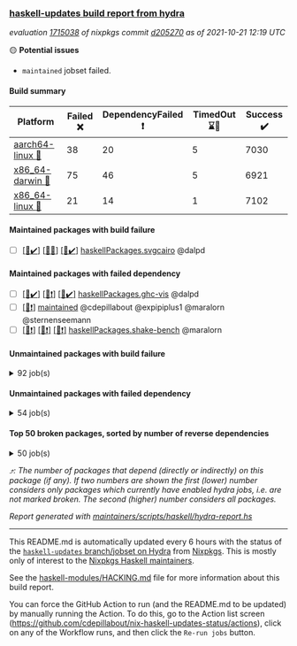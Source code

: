 ### [haskell-updates build report from hydra](https://hydra.nixos.org/jobset/nixpkgs/haskell-updates)
*evaluation [1715038](https://hydra.nixos.org/eval/1715038) of nixpkgs commit [d205270](https://github.com/NixOS/nixpkgs/commits/d205270970080d77e27e9fbb776d59ee99795c80) as of 2021-10-21 12:19 UTC*

:yellow_circle: **Potential issues**
  * `maintained` jobset failed.

#### Build summary

 | Platform | Failed :x: | DependencyFailed :heavy_exclamation_mark: | TimedOut :hourglass::no_entry_sign: | Success :heavy_check_mark: | 
 | --- | --- | --- | --- | --- | 
 | [aarch64-linux :iphone:](https://hydra.nixos.org/eval/1715038?filter=.aarch64-linux) | 38 | 20 | 5 | 7030 | 
 | [x86_64-darwin :apple:](https://hydra.nixos.org/eval/1715038?filter=.x86_64-darwin) | 75 | 46 | 5 | 6921 | 
 | [x86_64-linux :penguin:](https://hydra.nixos.org/eval/1715038?filter=.x86_64-linux) | 21 | 14 | 1 | 7102 | 
#### Maintained packages with build failure
- [ ] [[:iphone::heavy_check_mark:]](https://hydra.nixos.org/build/156352058) [[:apple::x:]](https://hydra.nixos.org/build/156352061) [[:penguin::heavy_check_mark:]](https://hydra.nixos.org/build/156352060) [haskellPackages.svgcairo](https://hydra.nixos.org/eval/1715038?filter=haskellPackages.svgcairo) @dalpd
#### Maintained packages with failed dependency
- [ ] [[:iphone::heavy_check_mark:]](https://hydra.nixos.org/build/156407961) [[:apple::heavy_exclamation_mark:]](https://hydra.nixos.org/build/156407959) [[:penguin::heavy_check_mark:]](https://hydra.nixos.org/build/156407960) [haskellPackages.ghc-vis](https://hydra.nixos.org/eval/1715038?filter=haskellPackages.ghc-vis) @dalpd
- [ ] [[:penguin::heavy_exclamation_mark:]](https://hydra.nixos.org/build/156415240) [maintained](https://hydra.nixos.org/eval/1715038?filter=maintained) @cdepillabout @expipiplus1 @maralorn @sternenseemann
- [ ] [[:iphone::heavy_exclamation_mark:]](https://hydra.nixos.org/build/156362696) [[:apple::heavy_exclamation_mark:]](https://hydra.nixos.org/build/156364165) [[:penguin::heavy_exclamation_mark:]](https://hydra.nixos.org/build/156357782) [haskellPackages.shake-bench](https://hydra.nixos.org/eval/1715038?filter=haskellPackages.shake-bench) @maralorn
#### Unmaintained packages with build failure
<details><summary>92 job(s) </summary>

- [ ] [[:iphone::heavy_check_mark:]](https://hydra.nixos.org/build/156364306) [[:apple::x:]](https://hydra.nixos.org/build/156356971) [[:penguin::heavy_check_mark:]](https://hydra.nixos.org/build/156356859) [haskellPackages.sdp](https://hydra.nixos.org/eval/1715038?filter=haskellPackages.sdp)  :arrow_heading_up: 9 | 9
- [ ] [[:iphone::heavy_check_mark:]](https://hydra.nixos.org/build/156358923) [[:apple::x:]](https://hydra.nixos.org/build/156361889) [[:penguin::heavy_check_mark:]](https://hydra.nixos.org/build/156362679) [haskellPackages.thyme](https://hydra.nixos.org/eval/1715038?filter=haskellPackages.thyme)  :arrow_heading_up: 6 | 15
- [ ] [[:iphone::x:]](https://hydra.nixos.org/build/156364694) [[:apple::x:]](https://hydra.nixos.org/build/156363550) [[:penguin::x:]](https://hydra.nixos.org/build/156358009) [haskellPackages.Chart-diagrams](https://hydra.nixos.org/eval/1715038?filter=haskellPackages.Chart-diagrams)  :arrow_heading_up: 6 | 13
- [ ] [[:iphone::x:]](https://hydra.nixos.org/build/155232856) [[:apple::heavy_check_mark:]](https://hydra.nixos.org/build/155721016) [[:penguin::heavy_check_mark:]](https://hydra.nixos.org/build/155243853) [haskellPackages.libBF](https://hydra.nixos.org/eval/1715038?filter=haskellPackages.libBF)  :arrow_heading_up: 4 | 20
- [ ] [[:iphone::heavy_check_mark:]](https://hydra.nixos.org/build/156363724) [[:apple::x:]](https://hydra.nixos.org/build/156362176) [[:penguin::heavy_check_mark:]](https://hydra.nixos.org/build/156365476) [haskellPackages.exinst](https://hydra.nixos.org/eval/1715038?filter=haskellPackages.exinst)  :arrow_heading_up: 4 | 6
- [ ] [[:iphone::heavy_check_mark:]](https://hydra.nixos.org/build/156363956) [[:apple::x:]](https://hydra.nixos.org/build/156357122) [[:penguin::heavy_check_mark:]](https://hydra.nixos.org/build/156357621) [haskellPackages.nri-observability](https://hydra.nixos.org/eval/1715038?filter=haskellPackages.nri-observability)  :arrow_heading_up: 3 | 5
- [ ] [[:iphone::x:]](https://hydra.nixos.org/build/156362227) [[:apple::heavy_check_mark:]](https://hydra.nixos.org/build/156357374) [[:penguin::heavy_check_mark:]](https://hydra.nixos.org/build/156360642) [haskellPackages.ptr-poker](https://hydra.nixos.org/eval/1715038?filter=haskellPackages.ptr-poker)  :arrow_heading_up: 3 | 4
- [ ] [[:iphone::heavy_check_mark:]](https://hydra.nixos.org/build/156363378) [[:apple::heavy_check_mark:]](https://hydra.nixos.org/build/156357537) [[:penguin::x:]](https://hydra.nixos.org/build/156357017) [haskellPackages.factory](https://hydra.nixos.org/eval/1715038?filter=haskellPackages.factory)  :arrow_heading_up: 2 | 4
- [ ] [[:iphone::x:]](https://hydra.nixos.org/build/156361685) [[:apple::heavy_check_mark:]](https://hydra.nixos.org/build/156357682) [[:penguin::heavy_check_mark:]](https://hydra.nixos.org/build/156356810) [haskellPackages.OrderedBits](https://hydra.nixos.org/eval/1715038?filter=haskellPackages.OrderedBits)  :arrow_heading_up: 1 | 36
- [ ] [[:iphone::x:]](https://hydra.nixos.org/build/156360683) [[:apple::heavy_check_mark:]](https://hydra.nixos.org/build/156357281) [[:penguin::heavy_check_mark:]](https://hydra.nixos.org/build/156360862) [haskellPackages.type-natural](https://hydra.nixos.org/eval/1715038?filter=haskellPackages.type-natural)  :arrow_heading_up: 1 | 4
- [ ] [[:iphone::x:]](https://hydra.nixos.org/build/155241261) [[:apple::heavy_check_mark:]](https://hydra.nixos.org/build/155726085) [[:penguin::heavy_check_mark:]](https://hydra.nixos.org/build/155238846) [haskellPackages.long-double](https://hydra.nixos.org/eval/1715038?filter=haskellPackages.long-double)  :arrow_heading_up: 1 | 2
- [ ] [[:iphone::x:]](https://hydra.nixos.org/build/156360243) [[:apple::x:]](https://hydra.nixos.org/build/156361778) [[:penguin::x:]](https://hydra.nixos.org/build/156364519) [haskellPackages.Shpadoinkle-backend-pardiff](https://hydra.nixos.org/eval/1715038?filter=haskellPackages.Shpadoinkle-backend-pardiff)  :arrow_heading_up: 1 | 1
- [ ] [[:iphone::x:]](https://hydra.nixos.org/build/155248867) [[:apple::x:]](https://hydra.nixos.org/build/155720190) [[:penguin::heavy_check_mark:]](https://hydra.nixos.org/build/155230089) [haskellPackages.easytensor](https://hydra.nixos.org/eval/1715038?filter=haskellPackages.easytensor)  :arrow_heading_up: 1 | 1
- [ ] [[:iphone::heavy_check_mark:]](https://hydra.nixos.org/build/156361301) [[:apple::x:]](https://hydra.nixos.org/build/156361895) [[:penguin::heavy_check_mark:]](https://hydra.nixos.org/build/156363395) [haskellPackages.gi-gdkx11](https://hydra.nixos.org/eval/1715038?filter=haskellPackages.gi-gdkx11)  :arrow_heading_up: 1 | 1
- [ ] [[:iphone::heavy_check_mark:]](https://hydra.nixos.org/build/155245335) [[:apple::x:]](https://hydra.nixos.org/build/155724324) [[:penguin::heavy_check_mark:]](https://hydra.nixos.org/build/155232135) [haskellPackages.keep-alive](https://hydra.nixos.org/eval/1715038?filter=haskellPackages.keep-alive)  :arrow_heading_up: 1 | 1
- [ ] [[:iphone::heavy_check_mark:]](https://hydra.nixos.org/build/156358736) [[:apple::x:]](https://hydra.nixos.org/build/156357840) [[:penguin::heavy_check_mark:]](https://hydra.nixos.org/build/156359405) [haskellPackages.loc](https://hydra.nixos.org/eval/1715038?filter=haskellPackages.loc)  :arrow_heading_up: 1 | 1
- [ ] [[:iphone::x:]](https://hydra.nixos.org/build/155231800) [[:apple::heavy_check_mark:]](https://hydra.nixos.org/build/155720090) [[:penguin::heavy_check_mark:]](https://hydra.nixos.org/build/155246060) [haskellPackages.nlopt-haskell](https://hydra.nixos.org/eval/1715038?filter=haskellPackages.nlopt-haskell)  :arrow_heading_up: 1 | 1
- [ ] [[:iphone::heavy_check_mark:]](https://hydra.nixos.org/build/156357930) [[:apple::x:]](https://hydra.nixos.org/build/156363514) [[:penguin::heavy_check_mark:]](https://hydra.nixos.org/build/156365152) [haskellPackages.opencv](https://hydra.nixos.org/eval/1715038?filter=haskellPackages.opencv)  :arrow_heading_up: 1 | 1
- [ ] [[:iphone::x:]](https://hydra.nixos.org/build/155229836) [[:apple::heavy_check_mark:]](https://hydra.nixos.org/build/155724945) [[:penguin::heavy_check_mark:]](https://hydra.nixos.org/build/155238806) [haskellPackages.unicode-properties](https://hydra.nixos.org/eval/1715038?filter=haskellPackages.unicode-properties)  :arrow_heading_up: 1 | 1
- [ ] [[:iphone::x:]](https://hydra.nixos.org/build/156358334) [[:apple::heavy_check_mark:]](https://hydra.nixos.org/build/156363526) [[:penguin::heavy_check_mark:]](https://hydra.nixos.org/build/156364869) [haskellPackages.accelerate-llvm](https://hydra.nixos.org/eval/1715038?filter=haskellPackages.accelerate-llvm)  :arrow_heading_up: 0 | 8
- [ ] [[:iphone::x:]](https://hydra.nixos.org/build/155230769) [[:apple::heavy_check_mark:]](https://hydra.nixos.org/build/155721834) [[:penguin::heavy_check_mark:]](https://hydra.nixos.org/build/155235567) [haskellPackages.freetype2](https://hydra.nixos.org/eval/1715038?filter=haskellPackages.freetype2)  :arrow_heading_up: 0 | 7
- [ ] [[:iphone::heavy_check_mark:]](https://hydra.nixos.org/build/156360794) [[:apple::x:]](https://hydra.nixos.org/build/156364701) [[:penguin::heavy_check_mark:]](https://hydra.nixos.org/build/156361335) [haskellPackages.pipes-zlib](https://hydra.nixos.org/eval/1715038?filter=haskellPackages.pipes-zlib)  :arrow_heading_up: 0 | 6
- [ ] [[:iphone::heavy_check_mark:]](https://hydra.nixos.org/build/155237789) [[:apple::x:]](https://hydra.nixos.org/build/155720925) [[:penguin::heavy_check_mark:]](https://hydra.nixos.org/build/155241391) [haskellPackages.hmidi](https://hydra.nixos.org/eval/1715038?filter=haskellPackages.hmidi)  :arrow_heading_up: 0 | 4
- [ ] [[:iphone::heavy_check_mark:]](https://hydra.nixos.org/build/156363022) [[:apple::x:]](https://hydra.nixos.org/build/156359808) [[:penguin::heavy_check_mark:]](https://hydra.nixos.org/build/156360823) [haskellPackages.zip](https://hydra.nixos.org/eval/1715038?filter=haskellPackages.zip)  :arrow_heading_up: 0 | 4
- [ ] [[:iphone::x:]](https://hydra.nixos.org/build/155598704) [[:apple::heavy_check_mark:]](https://hydra.nixos.org/build/155724900) [[:penguin::heavy_check_mark:]](https://hydra.nixos.org/build/155600475) [haskellPackages.cdar-mBound](https://hydra.nixos.org/eval/1715038?filter=haskellPackages.cdar-mBound)  :arrow_heading_up: 0 | 2
- [ ] [[:iphone::heavy_check_mark:]](https://hydra.nixos.org/build/156362502) [[:apple::x:]](https://hydra.nixos.org/build/156359832) [[:penguin::heavy_check_mark:]](https://hydra.nixos.org/build/156363831) [haskellPackages.posix-socket](https://hydra.nixos.org/eval/1715038?filter=haskellPackages.posix-socket)  :arrow_heading_up: 0 | 2
- [ ] [[:iphone::x:]](https://hydra.nixos.org/build/156363154) [[:apple::heavy_check_mark:]](https://hydra.nixos.org/build/156360011) [[:penguin::heavy_check_mark:]](https://hydra.nixos.org/build/156363256) [haskellPackages.quic](https://hydra.nixos.org/eval/1715038?filter=haskellPackages.quic)  :arrow_heading_up: 0 | 2
- [ ] [[:iphone::heavy_check_mark:]](https://hydra.nixos.org/build/155236516) [[:apple::x:]](https://hydra.nixos.org/build/155723217) [[:penguin::heavy_check_mark:]](https://hydra.nixos.org/build/155231083) [haskellPackages.hamid](https://hydra.nixos.org/eval/1715038?filter=haskellPackages.hamid)  :arrow_heading_up: 0 | 1
- [ ] [[:iphone::heavy_check_mark:]](https://hydra.nixos.org/build/155248469) [[:apple::x:]](https://hydra.nixos.org/build/155724564) [[:penguin::heavy_check_mark:]](https://hydra.nixos.org/build/155245595) [haskellPackages.hmatrix-morpheus](https://hydra.nixos.org/eval/1715038?filter=haskellPackages.hmatrix-morpheus)  :arrow_heading_up: 0 | 1
- [ ] [[:iphone::heavy_check_mark:]](https://hydra.nixos.org/build/155245083) [[:apple::x:]](https://hydra.nixos.org/build/155722854) [[:penguin::heavy_check_mark:]](https://hydra.nixos.org/build/155245253) [haskellPackages.huckleberry](https://hydra.nixos.org/eval/1715038?filter=haskellPackages.huckleberry)  :arrow_heading_up: 0 | 1
- [ ] [[:iphone::x:]](https://hydra.nixos.org/build/155233986) [[:apple::heavy_check_mark:]](https://hydra.nixos.org/build/155719926) [[:penguin::heavy_check_mark:]](https://hydra.nixos.org/build/155240530) [haskellPackages.picosat](https://hydra.nixos.org/eval/1715038?filter=haskellPackages.picosat)  :arrow_heading_up: 0 | 1
- [ ] [[:iphone::heavy_check_mark:]](https://hydra.nixos.org/build/155236168) [[:apple::x:]](https://hydra.nixos.org/build/155720658) [[:penguin::heavy_check_mark:]](https://hydra.nixos.org/build/155238665) [haskellPackages.select](https://hydra.nixos.org/eval/1715038?filter=haskellPackages.select)  :arrow_heading_up: 0 | 1
- [ ] [[:iphone::heavy_check_mark:]](https://hydra.nixos.org/build/155244394) [[:apple::x:]](https://hydra.nixos.org/build/155723004) [[:penguin::heavy_check_mark:]](https://hydra.nixos.org/build/155232469) [haskellPackages.sysinfo](https://hydra.nixos.org/eval/1715038?filter=haskellPackages.sysinfo)  :arrow_heading_up: 0 | 1
- [ ] [[:iphone::heavy_check_mark:]](https://hydra.nixos.org/build/156356777) [[:apple::x:]](https://hydra.nixos.org/build/156364624) [[:penguin::heavy_check_mark:]](https://hydra.nixos.org/build/156360909) [haskellPackages.yu-auth](https://hydra.nixos.org/eval/1715038?filter=haskellPackages.yu-auth)  :arrow_heading_up: 0 | 1
- [ ] [[:iphone::heavy_check_mark:]](https://hydra.nixos.org/build/155231106) [[:apple::x:]](https://hydra.nixos.org/build/155720128) [[:penguin::heavy_check_mark:]](https://hydra.nixos.org/build/155240274) [haskellPackages.FractalArt](https://hydra.nixos.org/eval/1715038?filter=haskellPackages.FractalArt) 
- [ ] [[:iphone::x:]](https://hydra.nixos.org/build/155232607) [[:apple::heavy_check_mark:]](https://hydra.nixos.org/build/155720246) [[:penguin::heavy_check_mark:]](https://hydra.nixos.org/build/155242641) [haskellPackages.HsASA](https://hydra.nixos.org/eval/1715038?filter=haskellPackages.HsASA) 
- [ ] [[:iphone::x:]](https://hydra.nixos.org/build/156365262) [[:apple::x:]](https://hydra.nixos.org/build/156358241) [[:penguin::x:]](https://hydra.nixos.org/build/156363288) [haskellPackages.Shpadoinkle-template](https://hydra.nixos.org/eval/1715038?filter=haskellPackages.Shpadoinkle-template) 
- [ ] [[:iphone::x:]](https://hydra.nixos.org/build/156359865) [[:apple::x:]](https://hydra.nixos.org/build/156362671) [[:penguin::x:]](https://hydra.nixos.org/build/156364814) [haskellPackages.Shpadoinkle-widgets](https://hydra.nixos.org/eval/1715038?filter=haskellPackages.Shpadoinkle-widgets) 
- [ ] [[:iphone::heavy_check_mark:]](https://hydra.nixos.org/build/155244899) [[:apple::x:]](https://hydra.nixos.org/build/155725248) [[:penguin::heavy_check_mark:]](https://hydra.nixos.org/build/155240852) [haskellPackages.chiphunk](https://hydra.nixos.org/eval/1715038?filter=haskellPackages.chiphunk) 
- [ ] [[:iphone::heavy_check_mark:]](https://hydra.nixos.org/build/155242296) [[:apple::x:]](https://hydra.nixos.org/build/155721786) [[:penguin::heavy_check_mark:]](https://hydra.nixos.org/build/155237360) [haskellPackages.discount](https://hydra.nixos.org/eval/1715038?filter=haskellPackages.discount) 
- [ ] [[:iphone::heavy_check_mark:]](https://hydra.nixos.org/build/155238395) [[:apple::x:]](https://hydra.nixos.org/build/155725468) [[:penguin::heavy_check_mark:]](https://hydra.nixos.org/build/155239260) [haskellPackages.diskhash](https://hydra.nixos.org/eval/1715038?filter=haskellPackages.diskhash) 
- [ ] [[:iphone::heavy_check_mark:]](https://hydra.nixos.org/build/156360185) [[:apple::x:]](https://hydra.nixos.org/build/156363264) [[:penguin::heavy_check_mark:]](https://hydra.nixos.org/build/156362552) [haskellPackages.epub-tools](https://hydra.nixos.org/eval/1715038?filter=haskellPackages.epub-tools) 
- [ ] [[:iphone::x:]](https://hydra.nixos.org/build/156421347) [[:apple::x:]](https://hydra.nixos.org/build/156421280) [[:penguin::x:]](https://hydra.nixos.org/build/156421409) [haskellPackages.firestore](https://hydra.nixos.org/eval/1715038?filter=haskellPackages.firestore) 
- [ ] [[:iphone::heavy_check_mark:]](https://hydra.nixos.org/build/155232743) [[:apple::x:]](https://hydra.nixos.org/build/155721048) [[:penguin::heavy_check_mark:]](https://hydra.nixos.org/build/155249361) [haskellPackages.float128](https://hydra.nixos.org/eval/1715038?filter=haskellPackages.float128) 
- [ ] [[:iphone::heavy_check_mark:]](https://hydra.nixos.org/build/156364060) [[:apple::x:]](https://hydra.nixos.org/build/156359870) [[:penguin::heavy_check_mark:]](https://hydra.nixos.org/build/156362105) [haskellPackages.gerrit](https://hydra.nixos.org/eval/1715038?filter=haskellPackages.gerrit) 
- [ ] [[:iphone::x:]](https://hydra.nixos.org/build/155771016) [[:penguin::heavy_check_mark:]](https://hydra.nixos.org/build/155770604) [haskellPackages.gnome-keyring](https://hydra.nixos.org/eval/1715038?filter=haskellPackages.gnome-keyring) 
- [ ] [[:iphone::x:]](https://hydra.nixos.org/build/156421493) [[:apple::x:]](https://hydra.nixos.org/build/156421212) [[:penguin::x:]](https://hydra.nixos.org/build/156421357) [haskellPackages.gogol-admin-emailmigration](https://hydra.nixos.org/eval/1715038?filter=haskellPackages.gogol-admin-emailmigration) 
- [ ] [[:iphone::x:]](https://hydra.nixos.org/build/156421273) [[:apple::x:]](https://hydra.nixos.org/build/156421616) [[:penguin::x:]](https://hydra.nixos.org/build/156421414) [haskellPackages.gogol-affiliates](https://hydra.nixos.org/eval/1715038?filter=haskellPackages.gogol-affiliates) 
- [ ] [[:iphone::x:]](https://hydra.nixos.org/build/156421540) [[:apple::x:]](https://hydra.nixos.org/build/156421528) [[:penguin::x:]](https://hydra.nixos.org/build/156421586) [haskellPackages.gogol-autoscaler](https://hydra.nixos.org/eval/1715038?filter=haskellPackages.gogol-autoscaler) 
- [ ] [[:iphone::x:]](https://hydra.nixos.org/build/156421626) [[:apple::x:]](https://hydra.nixos.org/build/156421306) [[:penguin::x:]](https://hydra.nixos.org/build/156421413) [haskellPackages.gogol-bigtableadmin](https://hydra.nixos.org/eval/1715038?filter=haskellPackages.gogol-bigtableadmin) 
- [ ] [[:iphone::x:]](https://hydra.nixos.org/build/156421190) [[:apple::x:]](https://hydra.nixos.org/build/156421374) [[:penguin::x:]](https://hydra.nixos.org/build/156421464) [haskellPackages.gogol-cloudmonitoring](https://hydra.nixos.org/eval/1715038?filter=haskellPackages.gogol-cloudmonitoring) 
- [ ] [[:iphone::x:]](https://hydra.nixos.org/build/156421404) [[:apple::x:]](https://hydra.nixos.org/build/156421151) [[:penguin::x:]](https://hydra.nixos.org/build/156421186) [haskellPackages.gogol-freebasesearch](https://hydra.nixos.org/eval/1715038?filter=haskellPackages.gogol-freebasesearch) 
- [ ] [[:iphone::x:]](https://hydra.nixos.org/build/156421181) [[:apple::x:]](https://hydra.nixos.org/build/156421106) [[:penguin::x:]](https://hydra.nixos.org/build/156421150) [haskellPackages.gogol-latencytest](https://hydra.nixos.org/eval/1715038?filter=haskellPackages.gogol-latencytest) 
- [ ] [[:iphone::x:]](https://hydra.nixos.org/build/156421105) [[:apple::x:]](https://hydra.nixos.org/build/156421441) [[:penguin::x:]](https://hydra.nixos.org/build/156421367) [haskellPackages.gogol-maps-coordinate](https://hydra.nixos.org/eval/1715038?filter=haskellPackages.gogol-maps-coordinate) 
- [ ] [[:iphone::x:]](https://hydra.nixos.org/build/156421426) [[:apple::x:]](https://hydra.nixos.org/build/156421346) [[:penguin::x:]](https://hydra.nixos.org/build/156421571) [haskellPackages.gogol-maps-engine](https://hydra.nixos.org/eval/1715038?filter=haskellPackages.gogol-maps-engine) 
- [ ] [[:iphone::x:]](https://hydra.nixos.org/build/156421446) [[:apple::x:]](https://hydra.nixos.org/build/156421370) [[:penguin::x:]](https://hydra.nixos.org/build/156421521) [haskellPackages.gogol-photoslibrary](https://hydra.nixos.org/eval/1715038?filter=haskellPackages.gogol-photoslibrary) 
- [ ] [[:iphone::x:]](https://hydra.nixos.org/build/156421531) [[:apple::x:]](https://hydra.nixos.org/build/156421320) [[:penguin::x:]](https://hydra.nixos.org/build/156421173) [haskellPackages.gogol-resourceviews](https://hydra.nixos.org/eval/1715038?filter=haskellPackages.gogol-resourceviews) 
- [ ] [[:iphone::x:]](https://hydra.nixos.org/build/156421389) [[:apple::x:]](https://hydra.nixos.org/build/156421401) [[:penguin::x:]](https://hydra.nixos.org/build/156421317) [haskellPackages.gogol-servicemanagement](https://hydra.nixos.org/eval/1715038?filter=haskellPackages.gogol-servicemanagement) 
- [ ] [[:iphone::x:]](https://hydra.nixos.org/build/156421329) [[:apple::x:]](https://hydra.nixos.org/build/156421548) [[:penguin::x:]](https://hydra.nixos.org/build/156421134) [haskellPackages.gogol-taskqueue](https://hydra.nixos.org/eval/1715038?filter=haskellPackages.gogol-taskqueue) 
- [ ] [[:iphone::x:]](https://hydra.nixos.org/build/156421162) [[:apple::x:]](https://hydra.nixos.org/build/156421422) [[:penguin::x:]](https://hydra.nixos.org/build/156421388) [haskellPackages.gogol-useraccounts](https://hydra.nixos.org/eval/1715038?filter=haskellPackages.gogol-useraccounts) 
- [ ] [[:iphone::heavy_check_mark:]](https://hydra.nixos.org/build/155770671) [[:apple::x:]](https://hydra.nixos.org/build/155770410) [[:penguin::heavy_check_mark:]](https://hydra.nixos.org/build/155770722) [haskellPackages.gtk-traymanager](https://hydra.nixos.org/eval/1715038?filter=haskellPackages.gtk-traymanager) 
- [ ] [[:iphone::heavy_check_mark:]](https://hydra.nixos.org/build/155229660) [[:apple::x:]](https://hydra.nixos.org/build/155719901) [[:penguin::heavy_check_mark:]](https://hydra.nixos.org/build/155246206) [haskellPackages.hid](https://hydra.nixos.org/eval/1715038?filter=haskellPackages.hid) 
- [ ] [[:iphone::heavy_check_mark:]](https://hydra.nixos.org/build/156361515) [[:apple::x:]](https://hydra.nixos.org/build/156360657) [[:penguin::heavy_check_mark:]](https://hydra.nixos.org/build/156359916) [haskellPackages.highlight](https://hydra.nixos.org/eval/1715038?filter=haskellPackages.highlight) 
- [ ] [[:iphone::heavy_check_mark:]](https://hydra.nixos.org/build/156361293) [[:apple::x:]](https://hydra.nixos.org/build/156361580) [[:penguin::heavy_check_mark:]](https://hydra.nixos.org/build/156364900) [haskellPackages.hinotify-conduit](https://hydra.nixos.org/eval/1715038?filter=haskellPackages.hinotify-conduit) 
- [ ] [[:iphone::heavy_check_mark:]](https://hydra.nixos.org/build/156364740) [[:apple::x:]](https://hydra.nixos.org/build/156361251) [[:penguin::heavy_check_mark:]](https://hydra.nixos.org/build/156358994) [haskellPackages.hls-rename-plugin](https://hydra.nixos.org/eval/1715038?filter=haskellPackages.hls-rename-plugin) 
- [ ] [[:iphone::x:]](https://hydra.nixos.org/build/156363196) [[:apple::heavy_check_mark:]](https://hydra.nixos.org/build/156364352) [[:penguin::heavy_check_mark:]](https://hydra.nixos.org/build/156357173) [haskellPackages.hq](https://hydra.nixos.org/eval/1715038?filter=haskellPackages.hq) 
- [ ] [[:iphone::heavy_check_mark:]](https://hydra.nixos.org/build/155598786) [[:apple::x:]](https://hydra.nixos.org/build/155721184) [[:penguin::heavy_check_mark:]](https://hydra.nixos.org/build/155594906) [haskellPackages.hs](https://hydra.nixos.org/eval/1715038?filter=haskellPackages.hs) 
- [ ] [[:iphone::heavy_check_mark:]](https://hydra.nixos.org/build/155235791) [[:apple::x:]](https://hydra.nixos.org/build/155719931) [[:penguin::heavy_check_mark:]](https://hydra.nixos.org/build/155229997) [haskellPackages.hsshellscript](https://hydra.nixos.org/eval/1715038?filter=haskellPackages.hsshellscript) 
- [ ] [[:iphone::heavy_check_mark:]](https://hydra.nixos.org/build/155247004) [[:apple::x:]](https://hydra.nixos.org/build/155723438) [[:penguin::heavy_check_mark:]](https://hydra.nixos.org/build/155249534) [haskellPackages.hssourceinfo](https://hydra.nixos.org/eval/1715038?filter=haskellPackages.hssourceinfo) 
- [ ] [[:iphone::heavy_check_mark:]](https://hydra.nixos.org/build/155230960) [[:apple::x:]](https://hydra.nixos.org/build/155725637) [[:penguin::heavy_check_mark:]](https://hydra.nixos.org/build/155229762) [haskellPackages.ipcvar](https://hydra.nixos.org/eval/1715038?filter=haskellPackages.ipcvar) 
- [ ] [[:iphone::heavy_check_mark:]](https://hydra.nixos.org/build/155233282) [[:apple::x:]](https://hydra.nixos.org/build/155725331) [[:penguin::heavy_check_mark:]](https://hydra.nixos.org/build/155231040) [haskellPackages.linux-framebuffer](https://hydra.nixos.org/eval/1715038?filter=haskellPackages.linux-framebuffer) 
- [ ] [[:iphone::heavy_check_mark:]](https://hydra.nixos.org/build/156356774) [[:apple::x:]](https://hydra.nixos.org/build/156363187) [[:penguin::heavy_check_mark:]](https://hydra.nixos.org/build/156357439) [haskellPackages.mediawiki2latex](https://hydra.nixos.org/eval/1715038?filter=haskellPackages.mediawiki2latex) 
- [ ] [[:iphone::heavy_check_mark:]](https://hydra.nixos.org/build/155232101) [[:apple::x:]](https://hydra.nixos.org/build/155725382) [[:penguin::heavy_check_mark:]](https://hydra.nixos.org/build/155237282) [haskellPackages.mercury-api](https://hydra.nixos.org/eval/1715038?filter=haskellPackages.mercury-api) 
- [ ] [[:iphone::heavy_check_mark:]](https://hydra.nixos.org/build/155231324) [[:apple::x:]](https://hydra.nixos.org/build/155722564) [[:penguin::heavy_check_mark:]](https://hydra.nixos.org/build/155244286) [haskellPackages.nano-cryptr](https://hydra.nixos.org/eval/1715038?filter=haskellPackages.nano-cryptr) 
- [ ] [[:iphone::heavy_check_mark:]](https://hydra.nixos.org/build/156360146) [[:apple::x:]](https://hydra.nixos.org/build/156358067) [[:penguin::heavy_check_mark:]](https://hydra.nixos.org/build/156361394) [haskellPackages.persistent-pagination](https://hydra.nixos.org/eval/1715038?filter=haskellPackages.persistent-pagination) 
- [ ] [[:iphone::heavy_check_mark:]](https://hydra.nixos.org/build/156362493) [[:apple::x:]](https://hydra.nixos.org/build/156362694) [[:penguin::heavy_check_mark:]](https://hydra.nixos.org/build/156361179) [haskellPackages.ping-wrapper](https://hydra.nixos.org/eval/1715038?filter=haskellPackages.ping-wrapper) 
- [ ] [[:iphone::x:]](https://hydra.nixos.org/build/155241477) [[:apple::heavy_check_mark:]](https://hydra.nixos.org/build/155725915) [[:penguin::heavy_check_mark:]](https://hydra.nixos.org/build/155247469) [haskellPackages.poker](https://hydra.nixos.org/eval/1715038?filter=haskellPackages.poker) 
- [ ] [[:iphone::heavy_check_mark:]](https://hydra.nixos.org/build/155233786) [[:apple::x:]](https://hydra.nixos.org/build/155724918) [[:penguin::heavy_check_mark:]](https://hydra.nixos.org/build/155238677) [haskellPackages.posix-timer](https://hydra.nixos.org/eval/1715038?filter=haskellPackages.posix-timer) 
- [ ] [[:iphone::heavy_check_mark:]](https://hydra.nixos.org/build/155914174) [[:apple::x:]](https://hydra.nixos.org/build/155914176) [[:penguin::heavy_check_mark:]](https://hydra.nixos.org/build/155914177) [haskellPackages.procex](https://hydra.nixos.org/eval/1715038?filter=haskellPackages.procex) 
- [ ] [[:iphone::heavy_check_mark:]](https://hydra.nixos.org/build/155230989) [[:apple::x:]](https://hydra.nixos.org/build/155721394) [[:penguin::heavy_check_mark:]](https://hydra.nixos.org/build/155234833) [haskellPackages.pthread](https://hydra.nixos.org/eval/1715038?filter=haskellPackages.pthread) 
- [ ] [[:iphone::heavy_check_mark:]](https://hydra.nixos.org/build/156357411) [[:apple::x:]](https://hydra.nixos.org/build/156358759) [[:penguin::heavy_check_mark:]](https://hydra.nixos.org/build/156363622) [haskellPackages.sandwich-webdriver](https://hydra.nixos.org/eval/1715038?filter=haskellPackages.sandwich-webdriver) 
- [ ] [[:iphone::heavy_check_mark:]](https://hydra.nixos.org/build/155770493) [[:apple::x:]](https://hydra.nixos.org/build/155719410) [[:penguin::heavy_check_mark:]](https://hydra.nixos.org/build/155771015) [haskellPackages.sfml-audio](https://hydra.nixos.org/eval/1715038?filter=haskellPackages.sfml-audio) 
- [ ] [[:iphone::heavy_check_mark:]](https://hydra.nixos.org/build/155230625) [[:apple::x:]](https://hydra.nixos.org/build/155723961) [[:penguin::heavy_check_mark:]](https://hydra.nixos.org/build/155230935) [haskellPackages.shared-memory](https://hydra.nixos.org/eval/1715038?filter=haskellPackages.shared-memory) 
- [ ] [[:iphone::heavy_check_mark:]](https://hydra.nixos.org/build/155240759) [[:apple::x:]](https://hydra.nixos.org/build/155725865) [[:penguin::heavy_check_mark:]](https://hydra.nixos.org/build/155249292) [haskellPackages.shortbytestring](https://hydra.nixos.org/eval/1715038?filter=haskellPackages.shortbytestring) 
- [ ] [[:iphone::heavy_check_mark:]](https://hydra.nixos.org/build/156359604) [[:apple::x:]](https://hydra.nixos.org/build/156357749) [[:penguin::heavy_check_mark:]](https://hydra.nixos.org/build/156359724) [haskellPackages.tailfile-hinotify](https://hydra.nixos.org/eval/1715038?filter=haskellPackages.tailfile-hinotify) 
- [ ] [[:iphone::x:]](https://hydra.nixos.org/build/156358778) [[:apple::x:]](https://hydra.nixos.org/build/156364218) [[:penguin::x:]](https://hydra.nixos.org/build/156360988) [haskellPackages.uuagc-diagrams](https://hydra.nixos.org/eval/1715038?filter=haskellPackages.uuagc-diagrams) 
- [ ] [[:iphone::x:]](https://hydra.nixos.org/build/155238689) [[:apple::heavy_check_mark:]](https://hydra.nixos.org/build/155724075) [[:penguin::heavy_check_mark:]](https://hydra.nixos.org/build/155241833) [haskellPackages.wiringPi](https://hydra.nixos.org/eval/1715038?filter=haskellPackages.wiringPi) 
- [ ] [[:iphone::heavy_check_mark:]](https://hydra.nixos.org/build/155244663) [[:apple::x:]](https://hydra.nixos.org/build/155720934) [[:penguin::heavy_check_mark:]](https://hydra.nixos.org/build/155245674) [tests.haskell.writers](https://hydra.nixos.org/eval/1715038?filter=tests.haskell.writers) 
- [ ] [[:iphone::heavy_check_mark:]](https://hydra.nixos.org/build/155246530) [[:apple::x:]](https://hydra.nixos.org/build/155719899) [[:penguin::heavy_check_mark:]](https://hydra.nixos.org/build/155248899) [haskellPackages.xmonad-utils](https://hydra.nixos.org/eval/1715038?filter=haskellPackages.xmonad-utils) 
- [ ] [[:iphone::heavy_check_mark:]](https://hydra.nixos.org/build/155240129) [[:apple::x:]](https://hydra.nixos.org/build/155724659) [[:penguin::heavy_check_mark:]](https://hydra.nixos.org/build/155247219) [haskellPackages.yoga](https://hydra.nixos.org/eval/1715038?filter=haskellPackages.yoga) 
- [ ] [[:iphone::heavy_check_mark:]](https://hydra.nixos.org/build/155236348) [[:apple::x:]](https://hydra.nixos.org/build/155722728) [[:penguin::heavy_check_mark:]](https://hydra.nixos.org/build/155238533) [haskellPackages.zot](https://hydra.nixos.org/eval/1715038?filter=haskellPackages.zot) 
- [ ] [[:iphone::heavy_check_mark:]](https://hydra.nixos.org/build/155238637) [[:apple::x:]](https://hydra.nixos.org/build/155721003) [[:penguin::heavy_check_mark:]](https://hydra.nixos.org/build/155246598) [haskellPackages.zxcvbn-c](https://hydra.nixos.org/eval/1715038?filter=haskellPackages.zxcvbn-c) 
</details>

#### Unmaintained packages with failed dependency
<details><summary>54 job(s) </summary>

- [ ] [[:iphone::heavy_check_mark:]](https://hydra.nixos.org/build/156364980) [[:apple::heavy_exclamation_mark:]](https://hydra.nixos.org/build/156357246) [[:penguin::heavy_check_mark:]](https://hydra.nixos.org/build/156358985) [haskellPackages.gi-javascriptcore](https://hydra.nixos.org/eval/1715038?filter=haskellPackages.gi-javascriptcore)  :arrow_heading_up: 7 | 18
- [ ] [[:iphone::heavy_check_mark:]](https://hydra.nixos.org/build/156358160) [[:apple::heavy_exclamation_mark:]](https://hydra.nixos.org/build/156360077) [[:penguin::heavy_check_mark:]](https://hydra.nixos.org/build/156364471) [haskellPackages.gi-webkit2](https://hydra.nixos.org/eval/1715038?filter=haskellPackages.gi-webkit2)  :arrow_heading_up: 5 | 14
- [ ] [[:apple::heavy_exclamation_mark:]](https://hydra.nixos.org/build/156358058) [[:penguin::heavy_check_mark:]](https://hydra.nixos.org/build/156362075) [haskellPackages.sbv](https://hydra.nixos.org/eval/1715038?filter=haskellPackages.sbv)  :arrow_heading_up: 3 | 12
- [ ] [[:iphone::heavy_exclamation_mark:]](https://hydra.nixos.org/build/156363560) [[:apple::heavy_check_mark:]](https://hydra.nixos.org/build/156365488) [[:penguin::heavy_check_mark:]](https://hydra.nixos.org/build/156364271) [haskellPackages.jsonifier](https://hydra.nixos.org/eval/1715038?filter=haskellPackages.jsonifier)  :arrow_heading_up: 2 | 2
- [ ] [[:iphone::heavy_check_mark:]](https://hydra.nixos.org/build/156363506) [[:apple::heavy_exclamation_mark:]](https://hydra.nixos.org/build/156360726) [[:penguin::heavy_check_mark:]](https://hydra.nixos.org/build/156361542) [haskellPackages.sdp-io](https://hydra.nixos.org/eval/1715038?filter=haskellPackages.sdp-io)  :arrow_heading_up: 2 | 2
- [ ] [[:iphone::heavy_exclamation_mark:]](https://hydra.nixos.org/build/156360217) [[:apple::heavy_exclamation_mark:]](https://hydra.nixos.org/build/156365421) [[:penguin::heavy_exclamation_mark:]](https://hydra.nixos.org/build/156358471) [haskellPackages.hip](https://hydra.nixos.org/eval/1715038?filter=haskellPackages.hip)  :arrow_heading_up: 1 | 3
- [ ] [[:iphone::heavy_exclamation_mark:]](https://hydra.nixos.org/build/156364175) [[:apple::heavy_exclamation_mark:]](https://hydra.nixos.org/build/156359533) [[:penguin::heavy_exclamation_mark:]](https://hydra.nixos.org/build/156365283) [haskellPackages.hbro](https://hydra.nixos.org/eval/1715038?filter=haskellPackages.hbro)  :arrow_heading_up: 1 | 1
- [ ] [[:iphone::heavy_check_mark:]](https://hydra.nixos.org/build/156361079) [[:apple::heavy_exclamation_mark:]](https://hydra.nixos.org/build/156360368) [[:penguin::heavy_check_mark:]](https://hydra.nixos.org/build/156360301) [haskellPackages.nri-redis](https://hydra.nixos.org/eval/1715038?filter=haskellPackages.nri-redis)  :arrow_heading_up: 1 | 1
- [ ] [[:iphone::heavy_exclamation_mark:]](https://hydra.nixos.org/build/156362546) [[:apple::heavy_check_mark:]](https://hydra.nixos.org/build/156358968) [[:penguin::heavy_check_mark:]](https://hydra.nixos.org/build/156362855) [haskellPackages.opentelemetry-extra](https://hydra.nixos.org/eval/1715038?filter=haskellPackages.opentelemetry-extra)  :arrow_heading_up: 1 | 1
- [ ] [[:iphone::heavy_check_mark:]](https://hydra.nixos.org/build/156358311) [[:apple::heavy_exclamation_mark:]](https://hydra.nixos.org/build/156361837) [[:penguin::heavy_check_mark:]](https://hydra.nixos.org/build/156364282) [haskellPackages.orgmode-parse](https://hydra.nixos.org/eval/1715038?filter=haskellPackages.orgmode-parse)  :arrow_heading_up: 1 | 1
- [ ] [[:iphone::heavy_check_mark:]](https://hydra.nixos.org/build/156356828) [[:apple::heavy_exclamation_mark:]](https://hydra.nixos.org/build/156357656) [[:penguin::heavy_check_mark:]](https://hydra.nixos.org/build/156361362) [haskellPackages.sdp-hashable](https://hydra.nixos.org/eval/1715038?filter=haskellPackages.sdp-hashable)  :arrow_heading_up: 1 | 1
- [ ] [[:iphone::heavy_exclamation_mark:]](https://hydra.nixos.org/build/156364810) [[:apple::heavy_check_mark:]](https://hydra.nixos.org/build/156358281) [[:penguin::heavy_check_mark:]](https://hydra.nixos.org/build/156358394) [haskellPackages.PrimitiveArray](https://hydra.nixos.org/eval/1715038?filter=haskellPackages.PrimitiveArray)  :arrow_heading_up: 0 | 35
- [ ] [[:iphone::heavy_exclamation_mark:]](https://hydra.nixos.org/build/156359146) [[:apple::heavy_check_mark:]](https://hydra.nixos.org/build/156359841) [[:penguin::heavy_check_mark:]](https://hydra.nixos.org/build/156361678) [haskellPackages.sized](https://hydra.nixos.org/eval/1715038?filter=haskellPackages.sized)  :arrow_heading_up: 0 | 2
- [ ] [[:apple::heavy_exclamation_mark:]](https://hydra.nixos.org/build/156362233) [[:penguin::heavy_check_mark:]](https://hydra.nixos.org/build/156364961) [haskellPackages.crackNum](https://hydra.nixos.org/eval/1715038?filter=haskellPackages.crackNum)  :arrow_heading_up: 0 | 1
- [ ] [[:iphone::heavy_check_mark:]](https://hydra.nixos.org/build/156364675) [[:apple::heavy_exclamation_mark:]](https://hydra.nixos.org/build/156356876) [[:penguin::heavy_check_mark:]](https://hydra.nixos.org/build/156360123) [haskellPackages.keenser](https://hydra.nixos.org/eval/1715038?filter=haskellPackages.keenser)  :arrow_heading_up: 0 | 1
- [ ] [[:apple::heavy_exclamation_mark:]](https://hydra.nixos.org/build/156364294) [[:penguin::heavy_check_mark:]](https://hydra.nixos.org/build/156360390) [haskellPackages.verifiable-expressions](https://hydra.nixos.org/eval/1715038?filter=haskellPackages.verifiable-expressions)  :arrow_heading_up: 0 | 1
- [ ] [[:iphone::heavy_exclamation_mark:]](https://hydra.nixos.org/build/156358729) [[:apple::heavy_exclamation_mark:]](https://hydra.nixos.org/build/156358113) [[:penguin::heavy_exclamation_mark:]](https://hydra.nixos.org/build/156359465) [haskellPackages.Chart-tests](https://hydra.nixos.org/eval/1715038?filter=haskellPackages.Chart-tests) 
- [ ] [[:iphone::heavy_exclamation_mark:]](https://hydra.nixos.org/build/156364115) [[:apple::heavy_exclamation_mark:]](https://hydra.nixos.org/build/156358157) [[:penguin::heavy_exclamation_mark:]](https://hydra.nixos.org/build/156360367) [haskellPackages.Shpadoinkle-developer-tools](https://hydra.nixos.org/eval/1715038?filter=haskellPackages.Shpadoinkle-developer-tools) 
- [ ] [[:iphone::heavy_exclamation_mark:]](https://hydra.nixos.org/build/156364533) [[:apple::heavy_exclamation_mark:]](https://hydra.nixos.org/build/156365620) [[:penguin::heavy_exclamation_mark:]](https://hydra.nixos.org/build/156363284) [haskellPackages.aivika-experiment-diagrams](https://hydra.nixos.org/eval/1715038?filter=haskellPackages.aivika-experiment-diagrams) 
- [ ] [[:iphone::heavy_check_mark:]](https://hydra.nixos.org/build/156362070) [[:apple::heavy_exclamation_mark:]](https://hydra.nixos.org/build/156365619) [[:penguin::heavy_check_mark:]](https://hydra.nixos.org/build/156360911) [haskellPackages.antiope-es](https://hydra.nixos.org/eval/1715038?filter=haskellPackages.antiope-es) 
- [ ] [[:iphone::heavy_exclamation_mark:]](https://hydra.nixos.org/build/156357160) [[:apple::heavy_exclamation_mark:]](https://hydra.nixos.org/build/156359735) [[:penguin::heavy_exclamation_mark:]](https://hydra.nixos.org/build/156359497) [haskellPackages.bench-graph](https://hydra.nixos.org/eval/1715038?filter=haskellPackages.bench-graph) 
- [ ] [[:iphone::heavy_exclamation_mark:]](https://hydra.nixos.org/build/156361044) [[:apple::heavy_exclamation_mark:]](https://hydra.nixos.org/build/156360331) [[:penguin::heavy_exclamation_mark:]](https://hydra.nixos.org/build/156360586) [haskellPackages.concurrency-benchmarks](https://hydra.nixos.org/eval/1715038?filter=haskellPackages.concurrency-benchmarks) 
- [ ] [[:iphone::heavy_exclamation_mark:]](https://hydra.nixos.org/build/155238254) [[:apple::heavy_exclamation_mark:]](https://hydra.nixos.org/build/155720202) [[:penguin::heavy_check_mark:]](https://hydra.nixos.org/build/155242381) [haskellPackages.easytensor-vulkan](https://hydra.nixos.org/eval/1715038?filter=haskellPackages.easytensor-vulkan) 
- [ ] [[:iphone::heavy_check_mark:]](https://hydra.nixos.org/build/156359128) [[:apple::heavy_exclamation_mark:]](https://hydra.nixos.org/build/156364348) [[:penguin::heavy_check_mark:]](https://hydra.nixos.org/build/156361840) [haskellPackages.exinst-aeson](https://hydra.nixos.org/eval/1715038?filter=haskellPackages.exinst-aeson) 
- [ ] [[:iphone::heavy_check_mark:]](https://hydra.nixos.org/build/156363779) [[:apple::heavy_exclamation_mark:]](https://hydra.nixos.org/build/156361248) [[:penguin::heavy_check_mark:]](https://hydra.nixos.org/build/156363670) [haskellPackages.exinst-bytes](https://hydra.nixos.org/eval/1715038?filter=haskellPackages.exinst-bytes) 
- [ ] [[:iphone::heavy_check_mark:]](https://hydra.nixos.org/build/156360213) [[:apple::heavy_exclamation_mark:]](https://hydra.nixos.org/build/156358572) [[:penguin::heavy_check_mark:]](https://hydra.nixos.org/build/156360370) [haskellPackages.exinst-cereal](https://hydra.nixos.org/eval/1715038?filter=haskellPackages.exinst-cereal) 
- [ ] [[:iphone::heavy_check_mark:]](https://hydra.nixos.org/build/156361466) [[:apple::heavy_exclamation_mark:]](https://hydra.nixos.org/build/156358424) [[:penguin::heavy_check_mark:]](https://hydra.nixos.org/build/156357969) [haskellPackages.exinst-serialise](https://hydra.nixos.org/eval/1715038?filter=haskellPackages.exinst-serialise) 
- [ ] [[:iphone::heavy_check_mark:]](https://hydra.nixos.org/build/156357418) [[:apple::heavy_exclamation_mark:]](https://hydra.nixos.org/build/156357179) [[:penguin::heavy_check_mark:]](https://hydra.nixos.org/build/156362828) [haskellPackages.fastparser](https://hydra.nixos.org/eval/1715038?filter=haskellPackages.fastparser) 
- [ ] [[:iphone::heavy_check_mark:]](https://hydra.nixos.org/build/156363582) [[:apple::heavy_check_mark:]](https://hydra.nixos.org/build/156360522) [[:penguin::heavy_exclamation_mark:]](https://hydra.nixos.org/build/156359401) [haskellPackages.fishfood](https://hydra.nixos.org/eval/1715038?filter=haskellPackages.fishfood) 
- [ ] [[:iphone::heavy_check_mark:]](https://hydra.nixos.org/build/156359228) [[:apple::heavy_exclamation_mark:]](https://hydra.nixos.org/build/156364621) [[:penguin::heavy_check_mark:]](https://hydra.nixos.org/build/156357711) [haskellPackages.gi-webkit2webextension](https://hydra.nixos.org/eval/1715038?filter=haskellPackages.gi-webkit2webextension) 
- [ ] [[:iphone::heavy_exclamation_mark:]](https://hydra.nixos.org/build/156362739) [[:apple::heavy_exclamation_mark:]](https://hydra.nixos.org/build/156361268) [[:penguin::heavy_exclamation_mark:]](https://hydra.nixos.org/build/156358555) [haskellPackages.hbro-contrib](https://hydra.nixos.org/eval/1715038?filter=haskellPackages.hbro-contrib) 
- [ ] [[:apple::heavy_exclamation_mark:]](https://hydra.nixos.org/build/156360423) [[:penguin::heavy_check_mark:]](https://hydra.nixos.org/build/156357412) [haskellPackages.hevm](https://hydra.nixos.org/eval/1715038?filter=haskellPackages.hevm) 
- [ ] [[:iphone::heavy_exclamation_mark:]](https://hydra.nixos.org/build/156361342) [[:apple::heavy_check_mark:]](https://hydra.nixos.org/build/156364698) [[:penguin::heavy_check_mark:]](https://hydra.nixos.org/build/156358080) [haskellPackages.hmatrix-nlopt](https://hydra.nixos.org/eval/1715038?filter=haskellPackages.hmatrix-nlopt) 
- [ ] [[:apple::heavy_exclamation_mark:]](https://hydra.nixos.org/build/156360763) [[:penguin::heavy_check_mark:]](https://hydra.nixos.org/build/156365428) [haskellPackages.linearEqSolver](https://hydra.nixos.org/eval/1715038?filter=haskellPackages.linearEqSolver) 
- [ ] [[:iphone::heavy_check_mark:]](https://hydra.nixos.org/build/156357527) [[:apple::heavy_exclamation_mark:]](https://hydra.nixos.org/build/156362404) [[:penguin::heavy_check_mark:]](https://hydra.nixos.org/build/156358746) [haskellPackages.nri-http](https://hydra.nixos.org/eval/1715038?filter=haskellPackages.nri-http) 
- [ ] [[:iphone::heavy_check_mark:]](https://hydra.nixos.org/build/156363322) [[:apple::heavy_exclamation_mark:]](https://hydra.nixos.org/build/156357706) [[:penguin::heavy_check_mark:]](https://hydra.nixos.org/build/156364160) [haskellPackages.nri-test-encoding](https://hydra.nixos.org/eval/1715038?filter=haskellPackages.nri-test-encoding) 
- [ ] [[:iphone::heavy_check_mark:]](https://hydra.nixos.org/build/156363552) [[:apple::heavy_exclamation_mark:]](https://hydra.nixos.org/build/156364724) [[:penguin::heavy_check_mark:]](https://hydra.nixos.org/build/156363970) [haskellPackages.opencv-extra](https://hydra.nixos.org/eval/1715038?filter=haskellPackages.opencv-extra) 
- [ ] [[:iphone::heavy_exclamation_mark:]](https://hydra.nixos.org/build/156359526) [[:apple::heavy_check_mark:]](https://hydra.nixos.org/build/156362744) [[:penguin::heavy_check_mark:]](https://hydra.nixos.org/build/156363826) [haskellPackages.opentelemetry-lightstep](https://hydra.nixos.org/eval/1715038?filter=haskellPackages.opentelemetry-lightstep) 
- [ ] [[:iphone::heavy_check_mark:]](https://hydra.nixos.org/build/156357900) [[:apple::heavy_exclamation_mark:]](https://hydra.nixos.org/build/156356931) [[:penguin::heavy_check_mark:]](https://hydra.nixos.org/build/156362913) [haskellPackages.orgstat](https://hydra.nixos.org/eval/1715038?filter=haskellPackages.orgstat) 
- [ ] [[:iphone::heavy_exclamation_mark:]](https://hydra.nixos.org/build/156358007) [[:apple::heavy_exclamation_mark:]](https://hydra.nixos.org/build/156358463) [[:penguin::heavy_exclamation_mark:]](https://hydra.nixos.org/build/156359499) [haskellPackages.perceptual-hash](https://hydra.nixos.org/eval/1715038?filter=haskellPackages.perceptual-hash) 
- [ ] [[:iphone::heavy_check_mark:]](https://hydra.nixos.org/build/156362837) [[:apple::heavy_exclamation_mark:]](https://hydra.nixos.org/build/156364573) [[:penguin::heavy_check_mark:]](https://hydra.nixos.org/build/156359737) [haskellPackages.postgresql-replicant](https://hydra.nixos.org/eval/1715038?filter=haskellPackages.postgresql-replicant) 
- [ ] [[:iphone::heavy_exclamation_mark:]](https://hydra.nixos.org/build/155244308) [[:apple::heavy_check_mark:]](https://hydra.nixos.org/build/155722763) [[:penguin::heavy_check_mark:]](https://hydra.nixos.org/build/155233504) [haskellPackages.rounded](https://hydra.nixos.org/eval/1715038?filter=haskellPackages.rounded) 
- [ ] [[:iphone::heavy_check_mark:]](https://hydra.nixos.org/build/156360330) [[:apple::heavy_exclamation_mark:]](https://hydra.nixos.org/build/156364695) [[:penguin::heavy_check_mark:]](https://hydra.nixos.org/build/156358921) [haskellPackages.scan-metadata](https://hydra.nixos.org/eval/1715038?filter=haskellPackages.scan-metadata) 
- [ ] [[:iphone::heavy_check_mark:]](https://hydra.nixos.org/build/156360950) [[:apple::heavy_exclamation_mark:]](https://hydra.nixos.org/build/156359216) [[:penguin::heavy_check_mark:]](https://hydra.nixos.org/build/156357002) [haskellPackages.sdp-binary](https://hydra.nixos.org/eval/1715038?filter=haskellPackages.sdp-binary) 
- [ ] [[:iphone::heavy_check_mark:]](https://hydra.nixos.org/build/156364180) [[:apple::heavy_exclamation_mark:]](https://hydra.nixos.org/build/156358397) [[:penguin::heavy_check_mark:]](https://hydra.nixos.org/build/156363656) [haskellPackages.sdp-deepseq](https://hydra.nixos.org/eval/1715038?filter=haskellPackages.sdp-deepseq) 
- [ ] [[:iphone::heavy_check_mark:]](https://hydra.nixos.org/build/156360056) [[:apple::heavy_exclamation_mark:]](https://hydra.nixos.org/build/156358652) [[:penguin::heavy_check_mark:]](https://hydra.nixos.org/build/156363389) [haskellPackages.sdp-quickcheck](https://hydra.nixos.org/eval/1715038?filter=haskellPackages.sdp-quickcheck) 
- [ ] [[:iphone::heavy_check_mark:]](https://hydra.nixos.org/build/156362134) [[:apple::heavy_exclamation_mark:]](https://hydra.nixos.org/build/156357935) [[:penguin::heavy_check_mark:]](https://hydra.nixos.org/build/156362939) [haskellPackages.sdp4bytestring](https://hydra.nixos.org/eval/1715038?filter=haskellPackages.sdp4bytestring) 
- [ ] [[:iphone::heavy_check_mark:]](https://hydra.nixos.org/build/156357902) [[:apple::heavy_exclamation_mark:]](https://hydra.nixos.org/build/156356784) [[:penguin::heavy_check_mark:]](https://hydra.nixos.org/build/156363525) [haskellPackages.sdp4text](https://hydra.nixos.org/eval/1715038?filter=haskellPackages.sdp4text) 
- [ ] [[:iphone::heavy_check_mark:]](https://hydra.nixos.org/build/156358681) [[:apple::heavy_exclamation_mark:]](https://hydra.nixos.org/build/156364596) [[:penguin::heavy_check_mark:]](https://hydra.nixos.org/build/156362813) [haskellPackages.sdp4unordered](https://hydra.nixos.org/eval/1715038?filter=haskellPackages.sdp4unordered) 
- [ ] [[:iphone::heavy_check_mark:]](https://hydra.nixos.org/build/156360229) [[:apple::heavy_exclamation_mark:]](https://hydra.nixos.org/build/156360387) [[:penguin::heavy_check_mark:]](https://hydra.nixos.org/build/156364629) [haskellPackages.sdp4vector](https://hydra.nixos.org/eval/1715038?filter=haskellPackages.sdp4vector) 
- [ ] [[:iphone::heavy_check_mark:]](https://hydra.nixos.org/build/156358387) [[:apple::heavy_check_mark:]](https://hydra.nixos.org/build/156360203) [[:penguin::heavy_exclamation_mark:]](https://hydra.nixos.org/build/156363998) [haskellPackages.squeeze](https://hydra.nixos.org/eval/1715038?filter=haskellPackages.squeeze) 
- [ ] [[:iphone::heavy_exclamation_mark:]](https://hydra.nixos.org/build/155250509) [[:apple::heavy_check_mark:]](https://hydra.nixos.org/build/155725172) [[:penguin::heavy_check_mark:]](https://hydra.nixos.org/build/155236489) [haskellPackages.unicode-names](https://hydra.nixos.org/eval/1715038?filter=haskellPackages.unicode-names) 
- [ ] [[:iphone::heavy_exclamation_mark:]](https://hydra.nixos.org/build/156359153) [[:apple::heavy_exclamation_mark:]](https://hydra.nixos.org/build/156357646) [[:penguin::heavy_exclamation_mark:]](https://hydra.nixos.org/build/156365372) [haskellPackages.wordchoice](https://hydra.nixos.org/eval/1715038?filter=haskellPackages.wordchoice) 
- [ ] [[:iphone::heavy_check_mark:]](https://hydra.nixos.org/build/155234290) [[:apple::heavy_exclamation_mark:]](https://hydra.nixos.org/build/155720340) [[:penguin::heavy_check_mark:]](https://hydra.nixos.org/build/155249420) [haskellPackages.xbattbar](https://hydra.nixos.org/eval/1715038?filter=haskellPackages.xbattbar) 
</details>

#### Top 50 broken packages, sorted by number of reverse dependencies
<details><summary>50 job(s) </summary>

[haskell98](https://packdeps.haskellers.com/reverse/haskell98) :arrow_heading_up: 153  
[enumerator](https://packdeps.haskellers.com/reverse/enumerator) :arrow_heading_up: 56  
[derive](https://packdeps.haskellers.com/reverse/derive) :arrow_heading_up: 48  
[contiguous](https://packdeps.haskellers.com/reverse/contiguous) :arrow_heading_up: 46  
[MonadCatchIO-transformers](https://packdeps.haskellers.com/reverse/MonadCatchIO-transformers) :arrow_heading_up: 41  
[parseargs](https://packdeps.haskellers.com/reverse/parseargs) :arrow_heading_up: 41  
[bytesmith](https://packdeps.haskellers.com/reverse/bytesmith) :arrow_heading_up: 36  
[data-lens](https://packdeps.haskellers.com/reverse/data-lens) :arrow_heading_up: 34  
[distributed-process](https://packdeps.haskellers.com/reverse/distributed-process) :arrow_heading_up: 30  
[iteratee](https://packdeps.haskellers.com/reverse/iteratee) :arrow_heading_up: 29  
[jmacro](https://packdeps.haskellers.com/reverse/jmacro) :arrow_heading_up: 29  
[ip](https://packdeps.haskellers.com/reverse/ip) :arrow_heading_up: 26  
[either-unwrap](https://packdeps.haskellers.com/reverse/either-unwrap) :arrow_heading_up: 25  
[HList](https://packdeps.haskellers.com/reverse/HList) :arrow_heading_up: 23  
[SciBaseTypes](https://packdeps.haskellers.com/reverse/SciBaseTypes) :arrow_heading_up: 22  
[haskelldb](https://packdeps.haskellers.com/reverse/haskelldb) :arrow_heading_up: 22  
[hsc3](https://packdeps.haskellers.com/reverse/hsc3) :arrow_heading_up: 22  
[wxdirect](https://packdeps.haskellers.com/reverse/wxdirect) :arrow_heading_up: 22  
[BiobaseTypes](https://packdeps.haskellers.com/reverse/BiobaseTypes) :arrow_heading_up: 21  
[wxc](https://packdeps.haskellers.com/reverse/wxc) :arrow_heading_up: 21  
[biocore](https://packdeps.haskellers.com/reverse/biocore) :arrow_heading_up: 20  
[secp256k1-haskell](https://packdeps.haskellers.com/reverse/secp256k1-haskell) :arrow_heading_up: 20  
[wxcore](https://packdeps.haskellers.com/reverse/wxcore) :arrow_heading_up: 20  
[attoparsec-enumerator](https://packdeps.haskellers.com/reverse/attoparsec-enumerator) :arrow_heading_up: 19  
[bytestring-show](https://packdeps.haskellers.com/reverse/bytestring-show) :arrow_heading_up: 19  
[bytestring-trie](https://packdeps.haskellers.com/reverse/bytestring-trie) :arrow_heading_up: 19  
[numhask](https://packdeps.haskellers.com/reverse/numhask) :arrow_heading_up: 19  
[polysemy-plugin](https://packdeps.haskellers.com/reverse/polysemy-plugin) :arrow_heading_up: 19  
[wx](https://packdeps.haskellers.com/reverse/wx) :arrow_heading_up: 19  
[BiobaseENA](https://packdeps.haskellers.com/reverse/BiobaseENA) :arrow_heading_up: 18  
[asn1-data](https://packdeps.haskellers.com/reverse/asn1-data) :arrow_heading_up: 18  
[dbus-core](https://packdeps.haskellers.com/reverse/dbus-core) :arrow_heading_up: 18  
[gtksourceview2](https://packdeps.haskellers.com/reverse/gtksourceview2) :arrow_heading_up: 18  
[BiobaseXNA](https://packdeps.haskellers.com/reverse/BiobaseXNA) :arrow_heading_up: 17  
[HGamer3D-Data](https://packdeps.haskellers.com/reverse/HGamer3D-Data) :arrow_heading_up: 17  
[certificate](https://packdeps.haskellers.com/reverse/certificate) :arrow_heading_up: 17  
[clash-prelude](https://packdeps.haskellers.com/reverse/clash-prelude) :arrow_heading_up: 17  
[dbus-client](https://packdeps.haskellers.com/reverse/dbus-client) :arrow_heading_up: 17  
[gconf](https://packdeps.haskellers.com/reverse/gconf) :arrow_heading_up: 17  
[gtk-serialized-event](https://packdeps.haskellers.com/reverse/gtk-serialized-event) :arrow_heading_up: 17  
[uuid-orphans](https://packdeps.haskellers.com/reverse/uuid-orphans) :arrow_heading_up: 17  
[cuda](https://packdeps.haskellers.com/reverse/cuda) :arrow_heading_up: 16  
[happstack-jmacro](https://packdeps.haskellers.com/reverse/happstack-jmacro) :arrow_heading_up: 16  
[manatee-core](https://packdeps.haskellers.com/reverse/manatee-core) :arrow_heading_up: 16  
[monads-fd](https://packdeps.haskellers.com/reverse/monads-fd) :arrow_heading_up: 16  
[murmur3](https://packdeps.haskellers.com/reverse/murmur3) :arrow_heading_up: 16  
[tls-extra](https://packdeps.haskellers.com/reverse/tls-extra) :arrow_heading_up: 16  
[ADPfusion](https://packdeps.haskellers.com/reverse/ADPfusion) :arrow_heading_up: 15  
[MaybeT](https://packdeps.haskellers.com/reverse/MaybeT) :arrow_heading_up: 15  
[blaze-builder-enumerator](https://packdeps.haskellers.com/reverse/blaze-builder-enumerator) :arrow_heading_up: 15  
</details>


*:arrow_heading_up:: The number of packages that depend (directly or indirectly) on this package (if any). If two numbers are shown the first (lower) number considers only packages which currently have enabled hydra jobs, i.e. are not marked broken. The second (higher) number considers all packages.*

*Report generated with [maintainers/scripts/haskell/hydra-report.hs](https://github.com/NixOS/nixpkgs/blob/haskell-updates/maintainers/scripts/haskell/hydra-report.sh)*


----------------------------------------------------------------------

This README.md is automatically updated every 6 hours with the status of the
[`haskell-updates` branch/jobset on Hydra](https://hydra.nixos.org/jobset/nixpkgs/haskell-updates)
from [Nixpkgs](https://github.com/NixOS/nixpkgs).  This is mostly only of
interest to the [Nixpkgs Haskell maintainers](https://github.com/orgs/NixOS/teams/haskell).

See the
[haskell-modules/HACKING.md](https://github.com/NixOS/nixpkgs/blob/haskell-updates/pkgs/development/haskell-modules/HACKING.md)
file for more information about this build report.

You can force the GitHub Action to run (and the README.md to be updated) by
manually running the Action.  To do this, go to the Action list screen
(https://github.com/cdepillabout/nix-haskell-updates-status/actions),
click on any of the Workflow runs, and then click the `Re-run jobs` button.
